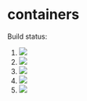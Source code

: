 # containers

Build status:

1. [![](https://github.com/afr13dman/containers/workflows/tests-fibonacci/badge.svg)](https://github.com/afr13dman/containers/actions?query=workflow%3Atests-fibonacci)
1. [![](https://github.com/afr13dman/containers/workflows/tests-range/badge.svg)](https://github.com/afr13dman/containers/actions?query=workflow%3Atests-range)
1. [![](https://github.com/afr13dman/containers/workflows/tests-BST/badge.svg)](https://github.com/afr13dman/containers/actions?query=workflow%3Atests-BST)
1. [![](https://github.com/afr13dman/containers/workflows/tests-BinaryTree/badge.svg)](https://github.com/afr13dman/containers/actions?query=workflow%3Atests-BinaryTree)
1. [![](https://github.com/afr13dman/containers/workflows/tests-Heap/badge.svg)](https://github.com/afr13dman/containers/actions?query=workflow%3Atests-Heap)

